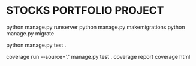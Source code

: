# STOCKS PORTFOLIO PROJECT

python manage.py runserver
python manage.py makemigrations
python manage.py migrate

python manage.py test .

coverage run --source='.' manage.py test .
coverage report
coverage html



